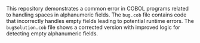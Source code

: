 This repository demonstrates a common error in COBOL programs related to handling spaces in alphanumeric fields.  The `bug.cob` file contains code that incorrectly handles empty fields leading to potential runtime errors.  The `bugSolution.cob` file shows a corrected version with improved logic for detecting empty alphanumeric fields.